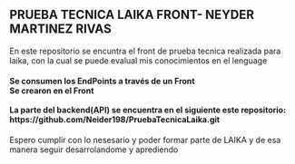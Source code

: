 
<h2> PRUEBA TECNICA LAIKA FRONT- NEYDER MARTINEZ RIVAS</h2>

<p> En este repositorio se encuntra el front de prueba tecnica realizada para laika, con la cual se puede evalual mis conocimientos en el lenguage </p>


<h4>
  Se  consumen los EndPoints  a través de un Front 
  <br>
  Se crearon en el Front
  <br>
  <br>
 La parte del backend(API) se encuentra en el siguiente este repositorio: https://github.com/Neider198/PruebaTecnicaLaika.git
</h4>
  
<p>Espero cumplir con lo nesesario y poder formar parte de LAIKA y de esa manera seguir desarrolandome y aprediendo</p>  
